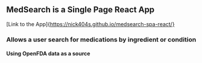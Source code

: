 ## MedSearch is a Single Page React App

[Link to the App]{https://nick404s.github.io/medsearch-spa-react/}

### Allows a user search for medications by ingredient or condition

#### Using OpenFDA data as a source
